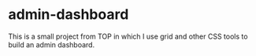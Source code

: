 # admin-dashboard
This is a small project from TOP in which I use grid and other CSS tools to build an admin dashboard. 
